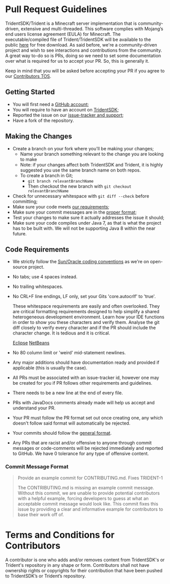 Pull Request Guidelines
=======================

TridentSDK/Trident is a Minecraft server implementation that is community-driven, extensive and multi-threaded. This software complies with Mojang’s end users license agreement (EULA) for Minecraft.
The executable/compiled file of Trident/TridentSDK will be available to the public [here](http://example.com/) for free download. As said before, we're a community-driven project and wish to see interactions and contributions from the community.
A great way to-do so is PRs, doing so we need to set some documentation over what is required for us to accept your PR. So, this is generally it.

Keep in mind that you will be asked before accepting your PR if you agree to our [Contributors TOS](#terms-and-conditions-for-contributors).

## Getting Started
- You will first need a [GitHub account](https://github.com/signup/free);
- You will require to have an account on [TridentSDK](http://example.com/);
- Reported the issue on our [issue-tracker and support](http://example.com/);
- Have a fork of the repository.

## Making the Changes
* Create a branch on your fork where you'll be making your changes;
    * Name your branch something relevant to the change you are looking to make
    * Note: if your changes affect both TridentSDK and Trident, it is highly suggested you use the same branch name on both repos.
    * To create a branch in Git;
        * `git branch relevantBranchName`
        * Then checkout the new branch with `git checkout relevantBranchName`
* Check for unnecessary whitespace with `git diff --check` before committing;
* Make sure your code meets [our requirements](#code-requirements);
* Make sure your commit messages are in the [proper format](#commit-message-example);
* Test your changes to make sure it actually addresses the issue it should;
* Make sure your code compiles under Java 7, as that is what the project has to be built with. We will not be supporting Java 8 within the near future.

## Code Requirements
* We strictly follow the [Sun/Oracle coding conventions](http://www.oracle.com/technetwork/java/javase/documentation/codeconvtoc-136057.html) as we're on open-source project.

* No tabs; use 4 spaces instead.

* No trailing whitespaces.

* No CRL+F line endings, LF only, set your Gits 'core.autocrlf' to 'true'.

    These whitespace requirements are easily and often overlooked.  They are critical formatting requirements designed to help simplify a shared heterogeneous development environment.  Learn how your IDE functions in order to show you these characters and verify them.  Analyse the git diff closely to verify every character and if the PR should include the character change.  It is tedious and it is critical.

    [Eclipse](http://stackoverflow.com/a/11596227/532590)
    [NetBeans](http://stackoverflow.com/a/1866385/532590)

* No 80 column limit or 'weird' mid-statement newlines.

* Any major additions should have documentation ready and provided if applicable (this is usually the case).

* All PRs must be associated with an issue-tracker id, however one may be created for you if PR follows other requirements and guidelines.

* There needs to be a new line at the end of every file.

* PRs with JavaDocs comments already made will help us accept and understand your PR.

* Your PR must follow the PR format set out once creating one, any which doesn't follow said format will automatically be rejected.

* Your commits should follow the [general format](#commit-message-format).

* Any PRs that are racist and/or offensive to anyone through commit messages or code-comments will be rejected immediately and reported to GitHub. We have 0 tolerance for any type of offensive content.

### Commit Message Format
>   Provide an example commit for CONTRIBUTING.md. Fixes TRIDENT-1
>
> The CONTRIBUTING.md is missing an example commit message.  Without this
> commit, we are unable to provide potential contributors with a helpful example,
> forcing developers to guess at what an acceptable commit message would look
> like. This commit fixes this issue by providing a clear and informative example
> for contributors to base their work off of.

Terms and Conditions for Contributors
=====================================

A contributor is one who adds and/or removes content from TridentSDK's or Trident's repository in any shape or form. Contributors shall not have ownership rights or copyrights for their contribution that have been pushed to TridentSDK’s or Trident’s repository.